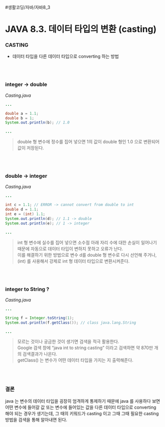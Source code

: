 #생활코딩/자바/자바8_3
# JAVA 8.3. 데이터 타입의 변환 (casting)
### CASTING
- 데이터 타입을 다른 데이터 타입으로 converting 하는 방법


<br><br>
### integer -> double
*Casting.java*
```java
...

double a = 1.1;
double b = 1;
System.out.println(b); // 1.0

...
```
> double 형 변수에 정수를 집어 넣으면 1의 값이 double 형인 1.0 으로 변환되어 값이 저장된다.  


<br><br>
### double -> integer
*Casting.java*
```java
...

int c = 1.1; // ERROR -> cannot convert from double to int
double d = 1.1;
int e = (int) 1.1;
System.out.println(d); // 1.1 -> double
System.out.println(e); // 1 -> integer

...

```
> int 형 변수에 실수를 집어 넣으면 소수점 아래 자리 수에 대한 손실이 일어나기 때문에 자동으로 데이터 타입이 변하지 못하고 오류가 난다.  
> 이를 해결하기 위한 방법으로 변수 d를 double 형 변수로 다시 선언해 주거나, (int) 를 사용해서 강제로 int 형 데이터 타입으로 변환시켜준다.  


<br><br>
### integer to String ?
*Casting.java*
```java
...

String f = Integer.toString(1);
System.out.println(f.getClass()); // class java.lang.String

...
```
> 모르는 것이나 궁금한 것이 생기면 검색을 적극 활용한다.  
> Google 검색 창에 “java int to string casting” 이라고 검색하면 약 870만 개의 검색결과가 나온다.  
> getClass() 는 변수가 어떤 데이터 타입을 가지는 지 출력해준다.  


<br><br>
### 결론
java 는 변수의 데이터 타입을 굉장히 엄격하게 통제하기 때문에 java 를 사용하다 보면 어떤 변수에 들어갈 값 또는 변수에 들어있는 값을 다른 데이터 타입으로 converting 해야 되는 경우가 생기는데, 그 때의 키워드가 casting 이고 그때 그때 필요한 casting 방법을 검색을 통해 알아내면 된다.
